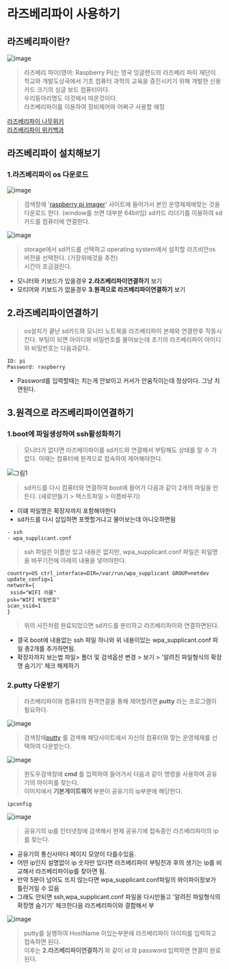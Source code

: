 # 라즈베리파이 사용하기

## 라즈베리파이란?
![image](https://user-images.githubusercontent.com/76804251/130781260-52b600cd-d1d4-40b6-84c7-03aca8f1294a.png)

> 라즈베리 파이(영어: Raspberry Pi)는 영국 잉글랜드의 라즈베리 파이 재단이 학교와 개발도상국에서 
> 기초 컴퓨터 과학의 교육을 증진시키기 위해 개발한 신용카드 크기의 싱글 보드 컴퓨터이다.  
> 우리동아리명도 이것에서 따온것이다.  
> 라즈베리파이를 이용하여 장비제어와 어쩌구 사용할 에정

[라즈베리파이 나무위키](https://ko.wikipedia.org/wiki/%EB%9D%BC%EC%A6%88%EB%B2%A0%EB%A6%AC_%ED%8C%8C%EC%9D%B4)  
[라즈베리파이 위키백과](https://namu.wiki/w/%EB%9D%BC%EC%A6%88%EB%B2%A0%EB%A6%AC%20%ED%8C%8C%EC%9D%B4(%EC%BB%B4%ED%93%A8%ED%84%B0))

## 라즈베리파이 설치해보기
### 1.라즈베리파이 os 다운로드

![image](https://user-images.githubusercontent.com/76804251/130781350-8b6a9ac1-931e-49d6-b85d-c1bc4603005a.png)

> 검색창에 '[raspberry pi imager](https://www.raspberrypi.org/software/)' 사이트에 들어가서 본인 운영체제에맞는 것을 다운로드 한다.  (window를 쓰면 대부분 64bit임)
> sd카드 리더기를 이용하여 sd카드를 컴퓨터에 연결한다.



![image](https://user-images.githubusercontent.com/76804251/130782621-24c9d49b-f950-4689-93ec-583e0afabaf6.png)
> storage에서 sd카드를 선택하고 operating system에서 설치할 라즈비안os 버전을 선택한다. (가장위에것을 추천)  
> 시간이 조금걸린다.

- 모니터와 키보드가 있을경우 **2.라즈베리파이연결하기** 보기
- 모티어와 키보드가 없을경우 **3.원격으로 라즈베리파이연결하기** 보기

## 2.라즈베리파이연결하기
> os설치가 끝난 sd카드와 모니터 노트북을 라즈베리파이 본채와 연결한후 작동시킨다.
>  부팅이 되면 아이디와 비밀번호를 물어보는데 초기의 라즈베리파이 아이디와 비밀번호는 다음과같다.  
```
ID: pi  
Password: raspberry  
```
- Password를 입력할때는 치는게 안보이고 커서가 안움직이는데 정상이다. 그냥 치면된다.

## 3.원격으로 라즈베리파이연결하기
### 1.boot에 파일생성하여 ssh활성화하기

> 모니터가 없다면 라즈베이파이를 sd카드와 연결해서 부팅해도 상태를 알 수 가 없다.  이때는 컴퓨터에 원격으로 접속하여 제어해야한다.

![그림1](https://user-images.githubusercontent.com/76804251/130786560-e21b0570-6c76-4680-ab17-ab031395029c.png)


> sd카드를 다시 컴퓨터와 연결하여 boot에 들어가 다음과 같이 2개의 파일을 만든다. (새로만들기 > 택스트파일 > 이름바꾸기)
- 이떄 파일명은 확장자까지 포함해야한다
- sd카드를 다시 삽입하면 포멧할거냐고 물어보는데 아니오하면됨


```
- ssh  
- wpa_supplicant.conf
```   
> ssh 파일은 이름만 있고 내용은 없지만, wpa_supplicant.conf 파일은 파일명을 바꾸기전에 아래의 내용을 넣어야한다.


```
country=US ctrl_interface=DIR=/var/run/wpa_supplicant GROUP=netdev 
update_config=1 
network={
 ssid="WIFI 이름" 
psk="WIFI 비밀번호" 
scan_ssid=1 
}
```
> 위의 사진처럼 완료되었으면 sd카드를 분리하고 라즈베리파이와 연결하면된다.
- 결국 boot에 내용없는 ssh 파일 하나와 위 내용이있는 wpa_supplicant.conf 파일 총2개를 추가하면됨.
- 확장자까지 보는법 파일> 폴더 및 검색옵션 변경 > 보기 > '알려진 파일형식의 확장명 숨기기' 체크 해제하기
### 2.putty 다운받기
> 라즈베리파이와 컴퓨터의 원격연결을 통해 제어할려면 **putty** 라는 프로그램이 필요하다.

![image](https://user-images.githubusercontent.com/76804251/130787061-7c66896d-49e3-4407-b4bf-eda1cfb6ea26.png)

> 검색창에[putty](https://www.chiark.greenend.org.uk/~sgtatham/putty/latest.html) 를 검색해 해당사이트에서 자신의 컴퓨터와 맞는 운영체제를 선택하여 다운받는다.

![image](https://user-images.githubusercontent.com/76804251/130787746-13f89e34-30e3-489d-9caa-e6cf33f893a6.png)
> 원도우검색창에 **cmd** 를 입력하여 들어가서 다음과 같이 명령을 사용하여 공유기의 아이피를 찾는다.  
> 이미지에서 **기본게이트웨어** 부분이 공유기의 ip부분에 해당한다.
```
ipconfig
```

![image](https://user-images.githubusercontent.com/76804251/130788118-ad0c9bb9-55af-4e62-943c-a4274f297952.png)
> 공유기의 ip를 인터넷창에 검색해서 현제 공유기에 접속중인 라즈베리파이의 ip를 찾는다.  
- 공유기의 통신사마다 페이지 모양이 다를수있음.
- 어떤 ip인지 설명없이 ip 숫자만 있다면 라즈베리파이 부팅전과 후의 생기는 ip를 비교해서 라즈베리파이ip를 찾아면 됨.
- 만약 5분이 넘어도 뜨지 않는다면 wpa_supplicant.conf파일의 와이파이정보가 틀린거일 수 있음
- 그래도 안되면 ssh,wpa_supplicant.conf 파일을 다시만들고 '알려진 파일형식의 확장명 숨기기' 체크한다음 라즈베리파이와 결합해서 부

![image](https://user-images.githubusercontent.com/76804251/130788317-7bad6b6c-7ca6-4620-9da1-9348bc269962.png)
> putty를 실행하여 HostName 이있는부분에 라즈베리파이 아이피를 입력하고 접속하면 된다.  
> 이후는 **2.라즈베리파이연결하기** 와 같이 id 와 password 입력하면 연결이 완료된다.




